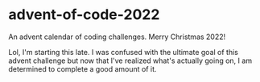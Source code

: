 # advent-of-code-2022
An advent calendar of coding challenges. Merry Christmas 2022!

Lol, I'm starting this late.
I was confused with the ultimate goal of this advent challenge but now that I've realized what's actually going on, I am determined to complete a good amount of it.
